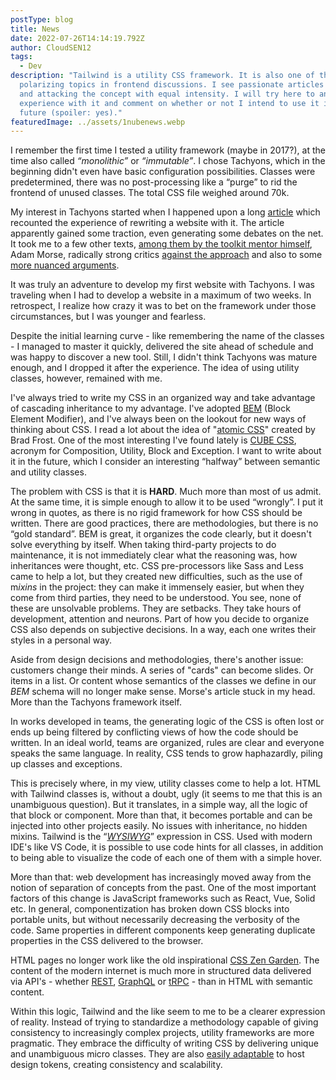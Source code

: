 ```yaml
---
postType: blog
title: News
date: 2022-07-26T14:14:19.792Z
author: CloudSEN12
tags:
  - Dev
description: "Tailwind is a utility CSS framework. It is also one of the most
  polarizing topics in frontend discussions. I see passionate articles defending
  and attacking the concept with equal intensity. I will try here to analyze my
  experience with it and comment on whether or not I intend to use it in the
  future (spoiler: yes)."
featuredImage: ../assets/1nubenews.webp
---
```

I remember the first time I tested a utility framework (maybe in 2017?), at the time also called *“monolithic”* or *“immutable”*. I chose Tachyons, which in the beginning didn't even have basic configuration possibilities. Classes were predetermined, there was no post-processing like a “purge” to rid the frontend of unused classes. The total CSS file weighed around 70k.

My interest in Tachyons started when I happened upon a long [article](<https://hackernoon.com/full-re-write-with-tachyons-and-functional-css-a-case-study-part-1- 635ccb5fb00b>) which recounted the experience of rewriting a website with it. The article apparently gained some traction, even generating some debates on the net. It took me to a few other texts, [among them by the toolkit mentor himself](http://mrmrs.github.io/writing/scalable-css/), Adam Morse, radically strong critics [against the approach](<https ://www.zeldman.com/2017/01/03/kiss-my-classname/>) and also to some [more nuanced arguments](<https://johnpolacek.medium.com/kiss-my-classname-a -counterpoint-3ca41f0aed1a>).

It was truly an adventure to develop my first website with Tachyons. I was traveling when I had to develop a website in a maximum of two weeks. In retrospect, I realize how crazy it was to bet on the framework under those circumstances, but I was younger and fearless.

Despite the initial learning curve - like remembering the name of the classes - I managed to master it quickly, delivered the site ahead of schedule and was happy to discover a new tool. Still, I didn't think Tachyons was mature enough, and I dropped it after the experience. The idea of ​​using utility classes, however, remained with me.

I've always tried to write my CSS in an organized way and take advantage of cascading inheritance to my advantage. I've adopted [BEM](http://getbem.com/introduction/) (Block Element Modifier), and I've always been on the lookout for new ways of thinking about CSS. I read a lot about the idea of ​​"[atomic CSS](https://atomicdesign.bradfrost.com/)" created by Brad Frost. One of the most interesting I've found lately is [CUBE CSS](https://cube.fyi/), acronym for Composition, Utility, Block and Exception. I want to write about it in the future, which I consider an interesting “halfway” between semantic and utility classes.

The problem with CSS is that it is **HARD**. Much more than most of us admit. At the same time, it is simple enough to allow it to be used “wrongly”. I put it wrong in quotes, as there is no rigid framework for how CSS should be written. There are good practices, there are methodologies, but there is no “gold standard”. BEM is great, it organizes the code clearly, but it doesn't solve everything by itself. When taking third-party projects to do maintenance, it is not immediately clear what the reasoning was, how inheritances were thought, etc. CSS pre-processors like Sass and Less came to help a lot, but they created new difficulties, such as the use of m*ixins* in the project: they can make it immensely easier, but when they come from third parties, they need to be understood. You see, none of these are unsolvable problems. They are setbacks. They take hours of development, attention and neurons. Part of how you decide to organize CSS also depends on subjective decisions. In a way, each one writes their styles in a personal way.

Aside from design decisions and methodologies, there's another issue: customers change their minds. A series of "cards" can become slides. Or items in a list. Or content whose semantics of the classes we define in our *BEM* schema will no longer make sense. Morse's article stuck in my head. More than the Tachyons framework itself.

In works developed in teams, the generating logic of the CSS is often lost or ends up being filtered by conflicting views of how the code should be written. In an ideal world, teams are organized, rules are clear and everyone speaks the same language. In reality, CSS tends to grow haphazardly, piling up classes and exceptions.

This is precisely where, in my view, utility classes come to help a lot. HTML with Tailwind classes is, without a doubt, ugly (it seems to me that this is an unambiguous question). But it translates, in a simple way, all the logic of that block or component. More than that, it becomes portable and can be injected into other projects easily. No issues with inheritance, no hidden mixins. Tailwind is the “*[WYSIWYG](https://en.wikipedia.org/wiki/WYSIWYG)*” expression in CSS. Used with modern IDE's like VS Code, it is possible to use code hints for all classes, in addition to being able to visualize the code of each one of them with a simple hover.

More than that: web development has increasingly moved away from the notion of separation of concepts from the past. One of the most important factors of this change is JavaScript frameworks such as React, Vue, Solid etc. In general, componentization has broken down CSS blocks into portable units, but without necessarily decreasing the verbosity of the code. Same properties in different components keep generating duplicate properties in the CSS delivered to the browser.

HTML pages no longer work like the old inspirational [CSS Zen Garden](http://www.csszengarden.com/). The content of the modern internet is much more in structured data delivered via API's - whether [REST](https://developer.mozilla.org/pt-BR/docs/Glossary/REST), [GraphQL](<https://graphql .org/>) or [tRPC](https://trpc.io/) - than in HTML with semantic content.

Within this logic, Tailwind and the like seem to me to be a clearer expression of reality. Instead of trying to standardize a methodology capable of giving consistency to increasingly complex projects, utility frameworks are more pragmatic. They embrace the difficulty of writing CSS by delivering unique and unambiguous micro classes. They are also [easily adaptable](https://www.michaelmang.dev/blog/integrating-design-tokens-with-tailwind) to host design tokens, creating consistency and scalability.